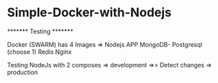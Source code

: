 # Simple-Docker-with-Nodejs

******* Testing *******

Docker (SWARM) has 4 Images =>
                               Nodejs APP
                               MongoDB- Postgresql  (choose 1)
                               Redis 
                               Nginx

Testing NodeJs with 2 composes  => development =>> Detect changes 
                                => production
